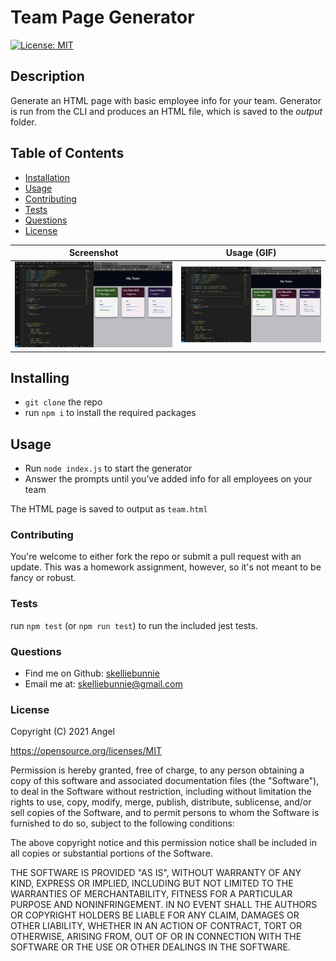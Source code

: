 # Team Page Generator
[![License: MIT](https://img.shields.io/badge/License-MIT-yellow.svg)](https://opensource.org/licenses/MIT)

## Description
Generate an HTML page with basic employee info for your team. Generator is run from the CLI and produces an HTML file, which is saved to the *output* folder.

## Table of Contents
* [Installation](#Installation)
* [Usage](#Usage)
* [Contributing](#Contributing)
* [Tests](#Tests)
* [Questions](#Questions)
* [License](#License)

|Screenshot | Usage (GIF)|
|------------|------------|
|!["Screenshot"](screenshot.png) | !["Screenshot"](screenshot.png)|

## Installing
- ```git clone``` the repo
- run ```npm i``` to install the required packages

## Usage
- Run ```node index.js``` to start the generator
- Answer the prompts until you've added info for all employees on your team

The HTML page is saved to output as ```team.html``` 

### Contributing
You're welcome to either fork the repo or submit a pull request with an update. This was a homework assignment, however, so it's not meant to be fancy or robust.

### Tests
run ```npm test``` (or ```npm run test```) to run the included jest tests.

### Questions
- Find me on Github: [skelliebunnie](https://github.com/skelliebunnie)
- Email me at: skelliebunnie@gmail.com

### License
Copyright (C) 2021 Angel

https://opensource.org/licenses/MIT

Permission is hereby granted, free of charge, to any person obtaining a copy of this software and associated documentation files (the "Software"), to deal in the Software without restriction, including without limitation the rights to use, copy, modify, merge, publish, distribute, sublicense, and/or sell copies of the Software, and to permit persons to whom the Software is furnished to do so, subject to the following conditions:

The above copyright notice and this permission notice shall be included in all copies or substantial portions of the Software.

THE SOFTWARE IS PROVIDED "AS IS", WITHOUT WARRANTY OF ANY KIND, EXPRESS OR IMPLIED, INCLUDING BUT NOT LIMITED TO THE WARRANTIES OF MERCHANTABILITY, FITNESS FOR A PARTICULAR PURPOSE AND NONINFRINGEMENT. IN NO EVENT SHALL THE AUTHORS OR COPYRIGHT HOLDERS BE LIABLE FOR ANY CLAIM, DAMAGES OR OTHER LIABILITY, WHETHER IN AN ACTION OF CONTRACT, TORT OR OTHERWISE, ARISING FROM, OUT OF OR IN CONNECTION WITH THE SOFTWARE OR THE USE OR OTHER DEALINGS IN THE SOFTWARE.